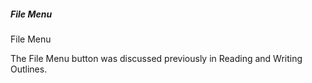 ##### File Menu  #####
File Menu <br/>

The File Menu button was discussed previously in Reading and Writing Outlines. <br/>




